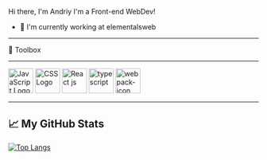 Hi there, I'm Andriy 
I'm a Front-end WebDev!

- 🔭 I'm currently working at elementalsweb

 ---

🧰 Toolbox

---

<img src="https://cdn.worldvectorlogo.com/logos/javascript.svg" alt="JavaScript Logo" width="50" height="50"/> 
<img src="https://cdn.worldvectorlogo.com/logos/css3.svg" alt="CSS Logo" width="50" height="50"/>
<img src="https://cdn.worldvectorlogo.com/logos/react-2.svg" alt="React js" width="50" height="50"/> 
<img src="https://cdn.worldvectorlogo.com/logos/typescript.svg" alt="typescript" width="50" height="50"/>
<img src="https://cdn.worldvectorlogo.com/logos/webpack-icon.svg" alt="webpack-icon" width="50" height="50"/>

---

## &#x1f4c8; My GitHub Stats

[![Top Langs](https://github-readme-stats.vercel.app/api/top-langs/?username=LobatskiyAndriy&hide=java,html,css&theme=radical)](https://github.com/anuraghazra/github-readme-stats)
